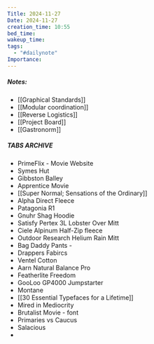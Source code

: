 ```yaml
---
Title: 2024-11-27
Date: 2024-11-27
creation_time: 10:55
bed_time: 
wakeup_time: 
tags:
  - "#dailynote"
Importance:
---
```

##### Notes:
- [[Graphical Standards]]
- [[Modular coordination]]
- [[Reverse Logistics]]
- [[Project Board]]
- [[Gastronorm]]

##### TABS ARCHIVE
- PrimeFlix - Movie Website
- Symes Hut
- Gibbston Balley
- Apprentice Movie
- [[Super Normal; Sensations of the Ordinary]]
- Alpha Direct Fleece
- Patagonia R1
- Gnuhr Shag Hoodie
- Satisfy Pertex 3L Lobster Over Mitt
- Ciele Alpinum Half-Zip fleece
- Outdoor Research Helium Rain Mitt
- Bag Daddy Pants - 
- Drappers Fabircs
- Ventel Cotton
- Aarn Natural Balance Pro
- Featherlite Freedom
- GooLoo GP4000 Jumpstarter
- Montane
- [[30 Essential Typefaces for a Lifetime]]
- Mired in Mediocrity
- Brutalist Movie - font
- Primaries vs Caucus
- Salacious
- 